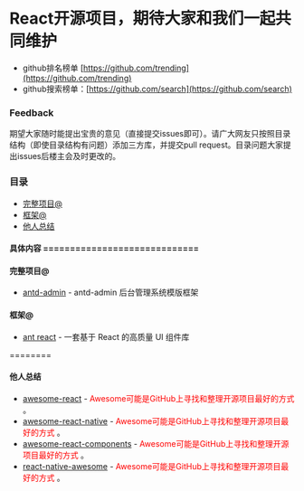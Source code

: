 React开源项目，期待大家和我们一起共同维护
==============
* github排名榜单 [https://github.com/trending](https://github.com/trending)
* github搜索榜单：[https://github.com/search](https://github.com/search)

### Feedback

期望大家随时能提出宝贵的意见（直接提交issues即可）。请广大网友只按照目录结构（即使目录结构有问题）添加三方库，并提交pull request。目录问题大家提出issues后楼主会及时更改的。

###  目录
- [完整项目@](#完整项目)
- [框架@](#框架)
- [他人总结](#他人总结)

  
  
#### 具体内容 =============================

#### 完整项目@

* [antd-admin](https://github.com/zuiidea/antd-admin) - antd-admin 后台管理系统模版框架

#### 框架@                                               

* [ant react](http://design.alipay.com/)  - 一套基于 React 的高质量 UI 组件库

========
#### 他人总结
 * [awesome-react](https://github.com/enaqx/awesome-react) - <font color=#FF0000 >Awesome可能是GitHub上寻找和整理开源项目最好的方式</font> 。 
 * [awesome-react-native](https://github.com/jondot/awesome-react-native) - <font color=#FF0000 >Awesome可能是GitHub上寻找和整理开源项目最好的方式</font> 。 
 * [awesome-react-components](https://github.com/brillout/awesome-react-components) - <font color=#FF0000 >Awesome可能是GitHub上寻找和整理开源项目最好的方式</font> 。 
 * [react-native-awesome](https://github.com/crazycodeboy/react-native-awesome) - <font color=#FF0000 >Awesome可能是GitHub上寻找和整理开源项目最好的方式</font> 。 
